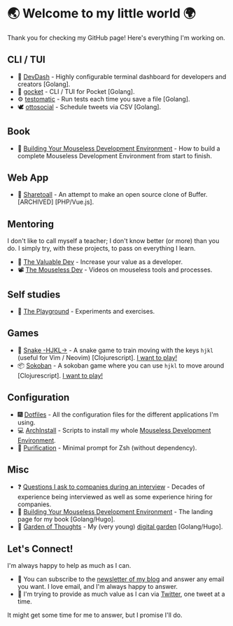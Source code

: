 # 🌏 Welcome to my little world 🌍

Thank you for checking my GitHub page! Here's everything I'm working on.

## CLI / TUI

* :bento: [DevDash](https://github.com/Phantas0s/devdash) - Highly configurable terminal dashboard for developers and creators [Golang].
* 💼 [gocket](https://github.com/Phantas0s/gocket) - CLI / TUI for Pocket [Golang].
* ⚙ [testomatic](https://github.com/Phantas0s/testomatic) - Run tests each time you save a file [Golang].
* 🕊 [ottosocial](https://github.com/Phantas0s/ottosocial) - Schedule tweets via CSV [Golang].

## Book

* 📙 [Building Your Mouseless Development Environment](https://themouseless.dev) - How to build a complete Mouseless Development Environment from start to finish.

## Web App

* 🤝 [Sharetoall](https://github.com/Phantas0s/sharetoall) - An attempt to make an open source clone of Buffer. [ARCHIVED] [PHP/Vue.js].

## Mentoring

I don't like to call myself a teacher; I don't know better (or more) than you do. I simply try, with these projects, to pass on everything I learn.

* 💎 [The Valuable Dev](https://thevaluable.dev/) - Increase your value as a developer.
* 📽 [The Mouseless Dev](https://www.youtube.com/channel/UCoJtk2M8bme9KXTe6F3K-Yg) - Videos on mouseless tools and processes.

## Self studies

* 🎊 [The Playground](https://github.com/Phantas0s/playground) - Experiments and exercises.

## Games

* 🐍 [Snake -HJKL->](https://github.com/Phantas0s/snake.hjkl) - A snake game to train moving with the keys `hjkl` (useful for Vim / Neovim) [Clojurescript]. [I want to play!](https://matthieucneude.com/snake/)
* 📦 [Sokoban](https://github.com/Phantas0s/sokoban) - A sokoban game where you can use `hjkl` to move around [Clojurescript]. [I want to play!](https://matthieucneude.com/sokoban/)

## Configuration

* 🎆 [Dotfiles](https://github.com/Phantas0s/.dotfiles) - All the configuration files for the different applications I'm using.
* 💻 [ArchInstall](https://github.com/Phantas0s/ArchInstall) - Scripts to install my whole [Mouseless Development Environment](https://themouseless.dev/).
* 🔷 [Purification](https://github.com/Phantas0s/purification) - Minimal prompt for Zsh (without dependency).

## Misc

* ❓ [Questions I ask to companies during an interview](https://github.com/Phantas0s/questions-job-interview) - Decades of experience being interviewed as well as some experience hiring for companies.
* 🔨 [Building Your Mouseless Development Environment](https://github.com/Phantas0s/mouseless-dev) - The landing page for my book [Golang/Hugo].
* 🌱 [Garden of Thoughts](https://github.com/Phantas0s/garden) - My (very young) [digital garden](https://matthieucneude.com/garden/) [Golang/Hugo].

## Let's Connect!

I'm always happy to help as much as I can.

* 📨 You can subscribe to the [newsletter of my blog](https://thevaluable.dev/page/newsletter/) and answer any email you want. I love email, and I'm always happy to answer.
* 🦚 I'm trying to provide as much value as I can via [Twitter](https://twitter.com/Cneude_Matthieu), one tweet at a time.

It might get some time for me to answer, but I promise I'll do.
